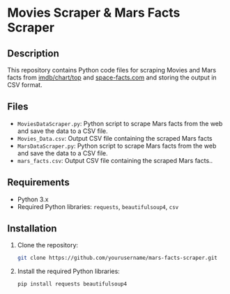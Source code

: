 # Movies Scraper & Mars Facts Scraper

## Description
This repository contains Python code files for scraping Movies and Mars facts from [imdb/chart/top](https://www.imdb.com/chart/top/) and [space-facts.com](https://space-facts.com/mars/) and storing the output in CSV format.

## Files
- `MoviesDataScraper.py`: Python script to scrape Mars facts from the web and save the data to a CSV file.
- `Movies_Data.csv`: Output CSV file containing the scraped Mars facts
- `MarsDataScraper.py`: Python script to scrape Mars facts from the web and save the data to a CSV file.
- `mars_facts.csv`: Output CSV file containing the scraped Mars facts..


## Requirements
- Python 3.x
- Required Python libraries: `requests`, `beautifulsoup4`, `csv`

## Installation
1. Clone the repository:
   ```sh
   git clone https://github.com/yourusername/mars-facts-scraper.git

2. Install the required Python libraries:
   ```sh
   pip install requests beautifulsoup4
